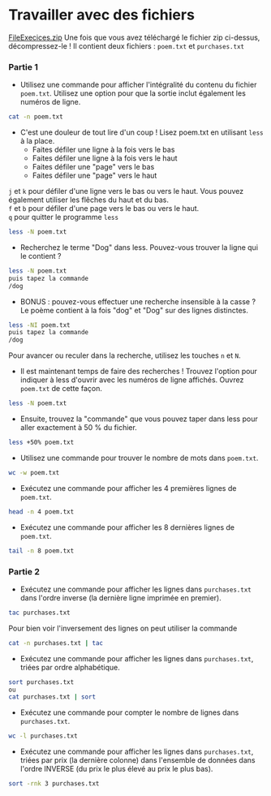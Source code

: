 # Travailler avec des fichiers

[FileExecices.zip](./FilesExercise.zip)
Une fois que vous avez téléchargé le fichier zip ci-dessus, décompressez-le ! Il contient deux fichiers : `poem.txt` et `purchases.txt`

### Partie 1

- Utilisez une commande pour afficher l'intégralité du contenu du fichier `poem.txt`. Utilisez une option pour que la sortie inclut également les numéros de ligne.

```bash
cat -n poem.txt
```

- C'est une douleur de tout lire d'un coup ! Lisez poem.txt en utilisant `less` à la place.
  - Faites défiler une ligne à la fois vers le bas
  - Faites défiler une ligne à la fois vers le haut
  - Faites défiler une "page" vers le bas
  - Faites défiler une "page" vers le haut

`j` et `k` pour défiler d'une ligne vers le bas ou vers le haut. Vous pouvez également utiliser les flêches du haut et du bas.  
`f` et `b` pour défiler d'une page vers le bas ou vers le haut.  
`q` pour quitter le programme `less`

```bash
less -N poem.txt
```

- Recherchez le terme "Dog" dans less. Pouvez-vous trouver la ligne qui le contient ?

```bash
less -N poem.txt
puis tapez la commande
/dog
```

- BONUS : pouvez-vous effectuer une recherche insensible à la casse ? Le poème contient à la fois "dog" et "Dog" sur des lignes distinctes.

```bash
less -NI poem.txt
puis tapez la commande
/dog
```

Pour avancer ou reculer dans la recherche, utilisez les touches `n` et `N`.

- Il est maintenant temps de faire des recherches ! Trouvez l'option pour indiquer à less d'ouvrir avec les numéros de ligne affichés. Ouvrez `poem.txt` de cette façon.

```bash
less -N poem.txt
```

- Ensuite, trouvez la "commande" que vous pouvez taper dans less pour aller exactement à 50 % du fichier.

```bash
less +50% poem.txt
```

- Utilisez une commande pour trouver le nombre de mots dans `poem.txt`.

```bash
wc -w poem.txt
```

- Exécutez une commande pour afficher les 4 premières lignes de `poem.txt`.

```bash
head -n 4 poem.txt
```

- Exécutez une commande pour afficher les 8 dernières lignes de `poem.txt`.

```bash
tail -n 8 poem.txt
```

### Partie 2

- Exécutez une commande pour afficher les lignes dans `purchases.txt` dans l'ordre inverse (la dernière ligne imprimée en premier).

```bash
tac purchases.txt
```

Pour bien voir l'inversement des lignes on peut utiliser la commande

```bash
cat -n purchases.txt | tac
```

- Exécutez une commande pour afficher les lignes dans `purchases.txt`, triées par ordre alphabétique.

```bash
sort purchases.txt
ou
cat purchases.txt | sort
```

- Exécutez une commande pour compter le nombre de lignes dans `purchases.txt`.

```bash
wc -l purchases.txt
```

- Exécutez une commande pour afficher les lignes dans `purchases.txt`, triées par prix (la dernière colonne) dans l'ensemble de données dans l'ordre INVERSE (du prix le plus élevé au prix le plus bas).

```bash
sort -rnk 3 purchases.txt
```
